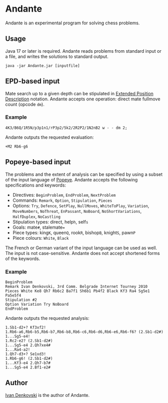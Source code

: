 # Andante

Andante is an experimental program for solving chess problems.

## Usage

Java 17 or later is required. Andante reads problems from standard input or a file, and writes the
solutions to standard output.

```
java -jar Andante.jar [inputfile]
```

## EPD-based input

Mate search up to a given depth can be stipulated
in [Extended Position Description](https://www.chessprogramming.org/Extended_Position_Description)
notation. Andante accepts one operation: direct mate fullmove count (opcode `dm`).

### Example

```
4K3/B6Q/1R5N/p3p1n1/rP3p2/5k2/2R2P2/1N2nB2 w - - dm 2;
```

Andante outputs the requested evaluation:

```
+M2 Rb6-g6
```

## Popeye-based input

The problems and the extent of analysis can be specified by using a subset of the input language
of [Popeye](https://github.com/thomas-maeder/popeye). Andante accepts the following specifications
and keywords:

- Directives: `BeginProblem`, `EndProblem`, `NextProblem`
- Commands: `Remark`, `Option`, `Stipulation`, `Pieces`
- Options: `Try`, `Defence`, `SetPlay`, `NullMoves`, `WhiteToPlay`, `Variation`, `MoveNumbers`,
  `NoThreat`, `EnPassant`, `NoBoard`, `NoShortVariations`, `HalfDuplex`, `NoCastling`
- Stipulation types: direct, help`h`, self`s`
- Goals: mate`#`, stalemate`=`
- Piece types: king`K`, queen`Q`, rook`R`, bishop`B`, knight`S`, pawn`P`
- Piece colours: `White`, `Black`

The French or German variant of the input language can be used as well. The input is not
case-sensitive. Andante does not accept shortened forms of the keywords.

### Example

```
BeginProblem
Remark Ivan Denkovski, 3rd Comm. Belgrade Internet Tourney 2010
Pieces White Ke8 Qh7 Rb6c2 Ba7f1 Sh6b1 Pb4f2 Black Kf3 Ra4 Sg5e1 Pa5e5f4
Stipulation #2
Option Variation Try NoBoard
EndProblem
```

Andante outputs the requested analysis:

```
1.Sb1-d2+? Kf3xf2!
1.Rb6-a6,Rb6-b5,Rb6-b7,Rb6-b8,Rb6-c6,Rb6-d6,Rb6-e6,Rb6-f6? (2.Sb1-d2#)
1...Sg5-e4!
1.Rc2-e2? (2.Sb1-d2#)
1...Sg5-e4 2.Qh7xe4#
1...Ra4-a2!
1.Qh7-d3+? Se1xd3!
1.Rb6-g6! (2.Sb1-d2#)
1...Kf3-e4 2.Qh7-b7#
1...Sg5-e4 2.Bf1-e2#
```

## Author

[Ivan Denkovski](mailto:denkovski@hotmail.com) is the author of Andante.

